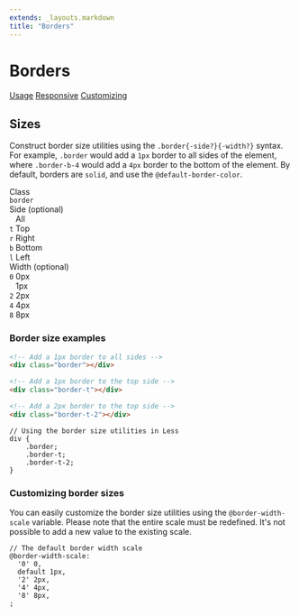 ```yaml
---
extends: _layouts.markdown
title: "Borders"
---
```


# Borders


<div class="subnav">
    <a class="subnav-link" href="#usage">Usage</a>
    <a class="subnav-link" href="#responsive">Responsive</a>
    <a class="subnav-link" href="#customizing">Customizing</a>
</div>

<h2 id="sizes">Sizes</h2>

Construct border size utilities using the `.border{-side?}{-width?}` syntax. For example, `.border` would add a `1px` border to all sides of the element, where `.border-b-4` would add a `4px` border to the bottom of the element. By default, borders are `solid`, and use the `@default-border-color`.

<div class="flex items-start mt-8 text-sm leading-none">
    <div class="pr-12">
        <div class="mb-3 text-dark-soft text-uppercase">Class</div>
        <div><code class="inline-block my-1 mr-1 px-2 py-1 mono border rounded">border</code></div>
    </div>
    <div class="pl-12 pr-12 border-l">
        <div class="mb-3 text-dark-soft"><span class="text-uppercase">Side</span> <span class="text-dark-softer text-xs">(optional)</span></div>
        <div><code class="inline-block my-1 mr-1 px-2 py-1 mono border rounded bg-light-softer">&nbsp;</code> All</div>
        <div><code class="inline-block my-1 mr-1 px-2 py-1 mono border rounded">t</code> Top</div>
        <div><code class="inline-block my-1 mr-1 px-2 py-1 mono border rounded">r</code> Right</div>
        <div><code class="inline-block my-1 mr-1 px-2 py-1 mono border rounded">b</code> Bottom</div>
        <div><code class="inline-block my-1 mr-1 px-2 py-1 mono border rounded">l</code> Left</div>
    </div>
    <div class="pl-12 border-l">
        <div class="mb-3 text-dark-soft"><span class="text-uppercase">Width</span> <span class="text-dark-softer text-xs">(optional)</span></div>
        <div><code class="inline-block my-1 mr-1 px-2 py-1 mono border rounded">0</code> 0px</div>
        <div><code class="inline-block my-1 mr-1 px-2 py-1 mono border rounded bg-light-softer">&nbsp;</code> 1px</div>
        <div><code class="inline-block my-1 mr-1 px-2 py-1 mono border rounded">2</code> 2px</div>
        <div><code class="inline-block my-1 mr-1 px-2 py-1 mono border rounded">4</code> 4px</div>
        <div><code class="inline-block my-1 mr-1 px-2 py-1 mono border rounded">8</code> 8px</div>
    </div>
</div>

### Border size examples

```html
<!-- Add a 1px border to all sides -->
<div class="border"></div>

<!-- Add a 1px border to the top side -->
<div class="border-t"></div>

<!-- Add a 2px border to the top side -->
<div class="border-t-2"></div>
```

```less
// Using the border size utilities in Less
div {
    .border;
    .border-t;
    .border-t-2;
}
```

### Customizing border sizes

You can easily customize the border size utilities using the `@border-width-scale` variable. Please note that the entire scale must be redefined. It's not possible to add a new value to the existing scale.

```less
// The default border width scale
@border-width-scale:
  '0' 0,
  default 1px,
  '2' 2px,
  '4' 4px,
  '8' 8px,
;
```
